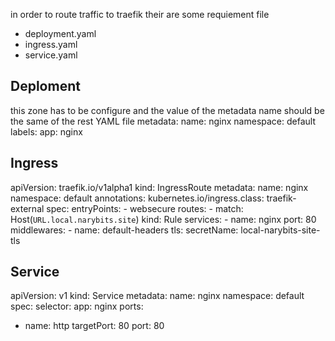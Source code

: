 in order to route traffic to traefik their are some requiement file
- deployment.yaml
- ingress.yaml
- service.yaml

## Deploment
this zone has to be configure and the value of the metadata name should be the same of the rest YAML file
metadata:
  name: nginx
  namespace: default
  labels:
    app: nginx

## Ingress
apiVersion: traefik.io/v1alpha1
kind: IngressRoute
metadata:
  name: nginx
  namespace: default
  annotations: 
    kubernetes.io/ingress.class: traefik-external
spec:
  entryPoints:
    - websecure
  routes:
    - match: Host(`URL.local.narybits.site`)
      kind: Rule
      services:
        - name: nginx
          port: 80
      middlewares:
        - name: default-headers
  tls:
    secretName: local-narybits-site-tls

## Service
apiVersion: v1
kind: Service
metadata:
  name: nginx
  namespace: default
spec:
  selector:
    app: nginx
  ports:
  - name: http
    targetPort: 80
    port: 80